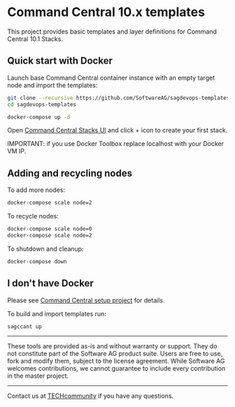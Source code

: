 # Command Central 10.x templates

This project provides basic templates and layer definitions for
Command Central 10.1 Stacks.

## Quick start with Docker

Launch base Command Central container instance with an empty target node and
import the templates:

```bash
git clone --recursive https://github.com/SoftwareAG/sagdevops-templates.git
cd sagdevops-templates

docker-compose up -d
```

Open [Command Central Stacks UI](https://localhost:8091/cce/web/?entry=stacks#stacks:) and click + icon to create your first stack.

IMPORTANT: if you use Docker Toolbox replace localhost with your Docker VM IP.

## Adding and recycling nodes

To add more nodes:

```bash
docker-compose scale node=2
```

To recycle nodes:

```bash
docker-compose scale node=0
docker-compose scale node=2
```

To shutdown and cleanup:

```bash
docker-compose down
```

## I don't have Docker

Please see [Command Central setup project](https://github.com/SoftwareAG/sagdevops-cc-server) for details.

To build and import templates run:

```bash
sagccant up
```

______________________
These tools are provided as-is and without warranty or support. They do not constitute part of the Software AG product suite. Users are free to use, fork and modify them, subject to the license agreement. While Software AG welcomes contributions, we cannot guarantee to include every contribution in the master project.
_____________
Contact us at [TECHcommunity](mailto:technologycommunity@softwareag.com?subject=Github/SoftwareAG) if you have any questions.
